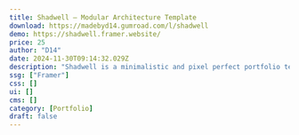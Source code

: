 ```yaml
---
title: Shadwell — Modular Architecture Template
download: https://madebyd14.gumroad.com/l/shadwell
demo: https://shadwell.framer.website/
price: 25
author: "D14"
date: 2024-11-30T09:14:32.029Z
description: "Shadwell is a minimalistic and pixel perfect portfolio template made for architecture and interior design studios. The soft animations create the feeling of a premium website and with visible line grids, you wouldn't be able to deny that this is a design studio website."
ssg: ["Framer"]
css: []
ui: []
cms: []
category: [Portfolio]
draft: false
---
```

